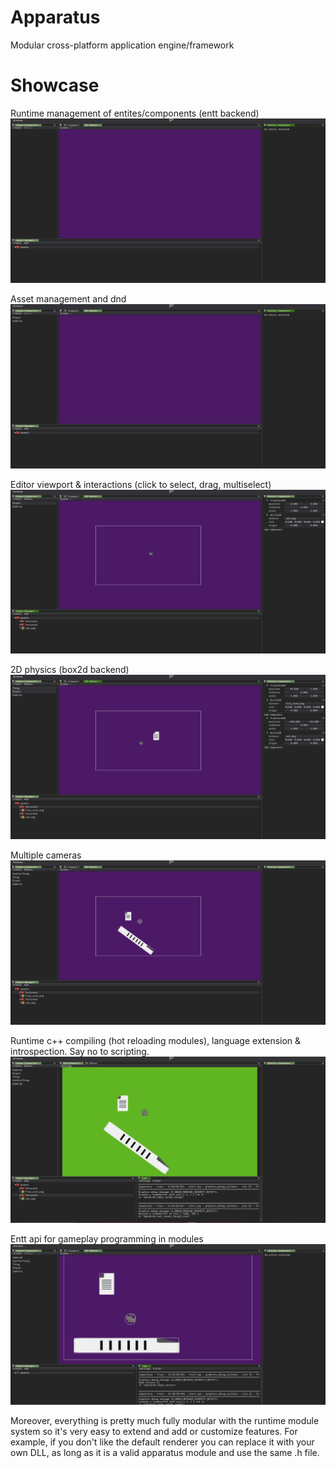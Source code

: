 # Apparatus
Modular cross-platform application engine/framework



# Showcase
Runtime management of entites/components (entt backend)
![](repo/entitiescomponents.gif)

Asset management and dnd
![](repo/assetmanagement.gif)

Editor viewport & interactions (click to select, drag, multiselect)
![](repo/editorinteraction.gif)

2D physics (box2d backend)
![](repo/2dphysics.gif)

Multiple cameras
![](repo/multiplecameras.gif)

Runtime c++ compiling (hot reloading modules), language extension & introspection. Say no to scripting.
![](repo/runtimecpp.gif)

Entt api for gameplay programming in modules
![](repo/runtimecppentt.gif)

Moreover, everything is pretty much fully modular with the runtime module system so it's very easy to extend and add or customize features. For example, if you don't like the default renderer you can replace it with your own DLL, as long as it is a valid apparatus module and use the same .h file.